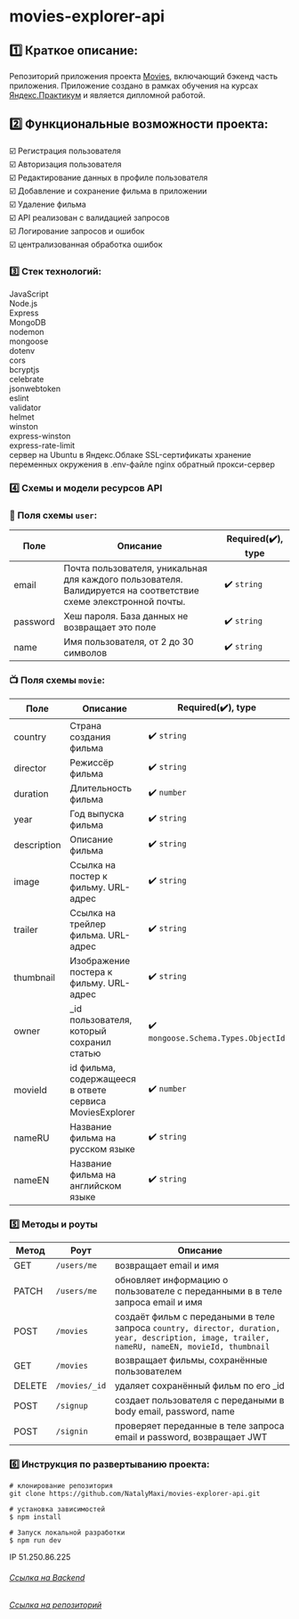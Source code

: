 # movies-explorer-api

## :one: Краткое описание:

Репозиторий приложения проекта [Movies](https://github.com/NatalyMaxi/movies-explorer-frontend), включающий бэкенд часть приложения. Приложение создано в рамках обучения на курсах [Яндекс.Практикум](https://practicum.yandex.ru/) и является дипломной работой.

## :two: Функциональные возможности проекта:

:ballot_box_with_check: Регистрация пользователя  
 :ballot_box_with_check: Авторизация пользователя  
 :ballot_box_with_check: Редактирование данных в профиле пользователя   
 :ballot_box_with_check: Добавление и сохранение фильма в приложении  
 :ballot_box_with_check: Удаление фильма  
 :ballot_box_with_check: API реализован с валидацией запросов  
 :ballot_box_with_check: Логирование запросов и ошибок  
 :ballot_box_with_check: централизованная обработка ошибок  

### :three: Стек технологий:

JavaScript  
Node.js  
Express  
MongoDB  
nodemon  
mongoose  
dotenv  
cors  
bcryptjs  
celebrate  
jsonwebtoken  
eslint  
validator  
helmet  
winston  
express-winston  
express-rate-limit  
сервер на Ubuntu в Яндекс.Облаке
SSL-сертификаты
хранение переменных окружения в .env-файле
nginx обратный прокси-сервер

### :four: Схемы и модели ресурсов API

### :bust_in_silhouette: Поля схемы `user`:
Поле | Описание | Required(:heavy_check_mark:), type
-----|---------------|------
email | Почта пользователя, уникальная для каждого пользователя. Валидируется на соответствие схеме элекстронной почты. | :heavy_check_mark: `string`
password | Хеш пароля. База данных не возвращает это поле | :heavy_check_mark: `string`
name | Имя пользователя, от 2 до 30 символов | :heavy_check_mark: `string`
### :tv: Поля схемы `movie`:
Поле | Описание | Required(:heavy_check_mark:), type
-----|---------------|------
country | Страна создания фильма | :heavy_check_mark: `string`
director | Режиссёр фильма | :heavy_check_mark: `string`
duration | Длительность фильма | :heavy_check_mark: `number`
year | Год выпуска фильма | :heavy_check_mark: `string`
description | Описание фильма | :heavy_check_mark: `string`
image | Cсылка на постер к фильму. URL-адрес | :heavy_check_mark: `string`
trailer | Cсылка на трейлер фильма. URL-адрес | :heavy_check_mark: `string`
thumbnail | Изображение постера к фильму. URL-адрес | :heavy_check_mark: `string`
owner | _id пользователя, который сохранил статью | :heavy_check_mark: `mongoose.Schema.Types.ObjectId`
movieId | id фильма, содержащееся в ответе сервиса MoviesExplorer | :heavy_check_mark: `number`
nameRU | Название фильма на русском языке | :heavy_check_mark: `string`
nameEN | Название фильма на английском языке | :heavy_check_mark: `string`

### :five: Методы и роуты
Метод | Роут | Описание
----- |------|---------
GET | `/users/me` | возвращает email и имя
PATCH | `/users/me` | обновляет информацию о пользователе с переданными в в теле запроса email и имя
POST | `/movies` | создаёт фильм с передаными  в теле запроса `country, director, duration, year, description, image, trailer, nameRU, nameEN, movieId, thumbnail`
GET | `/movies` | возвращает фильмы, сохранённые пользователем
DELETE | `/movies/_id` | удаляет сохранённый фильм по его _id
POST | `/signup` | создает пользователя с передаными  в body email, password, name
POST | `/signin` | проверяет переданные в теле запроса email и password, возвращает JWT

### :six: Инструкция по развертыванию проекта:

```
# клонирование репозитория
git clone https://github.com/NatalyMaxi/movies-explorer-api.git

# установка зависимостей
$ npm install

# Запуск локальной разработки 
$ npm run dev

```

IP 51.250.86.225 
###### [Ссылка на Backend](https://api.domainname.nataly.nomoredomains.icu)  
###### [Ссылка на репозиторий](https://github.com/NatalyMaxi/movies-explorer-api)

